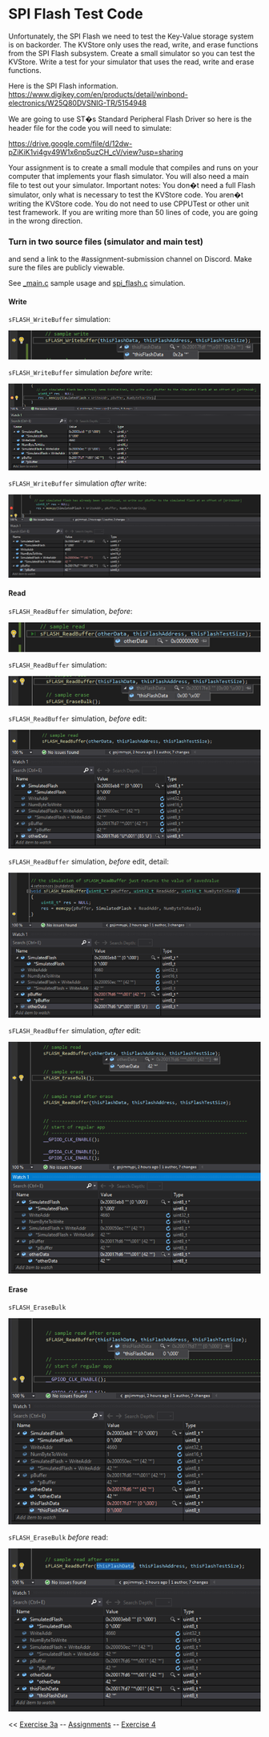 # SPI Flash Test Code

Unfortunately, the SPI Flash we need to test the Key-Value storage system is on backorder. The
KVStore only uses the read, write, and erase functions from the SPI Flash subsystem. Create a
small simulator so you can test the KVStore. Write a test for your simulator that uses the read,
write and erase functions.

Here is the SPI Flash information.
https://www.digikey.com/en/products/detail/winbond-electronics/W25Q80DVSNIG-TR/5154948

We are going to use ST�s Standard Peripheral Flash Driver so here is the header file for the
code you will need to simulate:

https://drive.google.com/file/d/12dw-pZiKiK1vi4gv49W1x6np5uzCH_cV/view?usp=sharing

Your assignment is to create a small module that compiles and runs on your computer that
implements your flash simulator. You will also need a main file to test out your simulator.
Important notes: You don�t need a full Flash simulator, only what is necessary to test the
KVStore code. You aren�t writing the KVStore code. You do not need to use CPPUTest or other
unit test framework. If you are writing more than 50 lines of code, you are going in the wrong
direction.

### Turn in two source files (simulator and main test)
and send a link to the #assignment-submission channel on Discord. Make sure the files are publicly viewable.

See [_main.c](https://github.com/gojimmypi/IoT_BBQ/blob/e4ca09b48812742fda096bde2ac1601ff15743d8/IoT_BBQ_STM32/_main.c#L65) sample usage
and [spi_flash.c](https://github.com/gojimmypi/IoT_BBQ/blob/e4ca09b48812742fda096bde2ac1601ff15743d8/IoT_BBQ_STM32/spi_flash.c#L11) simulation.

#### Write

`sFLASH_WriteBuffer` simulation:

![spi_write_buffer_simulation.png](./images/spi_write_buffer_simulation.png)


`sFLASH_WriteBuffer` simulation _before_ write:

![sFLASH_WriteBuffer_sample_before.png](./images/sFLASH_WriteBuffer_sample_before.png)


`sFLASH_WriteBuffer` simulation _after_ write:

![sFLASH_WriteBuffer_sample_after.png](./images/sFLASH_WriteBuffer_sample_after.png)


#### Read

`sFLASH_ReadBuffer` simulation, _before_:

![spi_read_buffer_simulation_BEFORE.png](./images/spi_read_buffer_simulation_BEFORE.png)


`sFLASH_ReadBuffer` simulation:

![spi_read_buffer_simulation.png](./images/spi_read_buffer_simulation.png)


`sFLASH_ReadBuffer` simulation, _before_ edit:

![spi_read_buffer_simulation_before_edit.png](./images/spi_read_buffer_simulation_before_edit.png)


`sFLASH_ReadBuffer` simulation, _before_ edit, detail:

![spi_read_buffer_simulation_before_edit_detail.png](./images/spi_read_buffer_simulation_before_edit_detail.png)


`sFLASH_ReadBuffer` simulation, _after_ edit:

![spi_read_buffer_simulation_after_edit.png](./images/spi_read_buffer_simulation_after_edit.png)


#### Erase

`sFLASH_EraseBulk`

![sFLASH_EraseBulk_after_read.png](./images/sFLASH_EraseBulk_after_read.png)


`sFLASH_EraseBulk` _before_ read:

![sFLASH_EraseBulk_before_read.png](./images/sFLASH_EraseBulk_before_read.png)


<< [Exercise 3a](./Exercise_3a.md) -- [Assignments](./README.md) -- [Exercise 4](./Exercise_4.md)